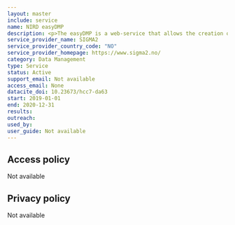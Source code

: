 ```yaml
---
layout: master
include: service
name: NIRD easyDMP
description: <p>The easyDMP is a web-service that allows the creation of the data managment plan by guiding the researcher through a set of questions tailored according to the reccomentations of different funding agencies and research autorities.</p>
service_provider_name: SIGMA2
service_provider_country_code: "NO"
service_provider_homepage: https://www.sigma2.no/
category: Data Management
type: Service
status: Active
support_email: Not available
access_email: None
datacite_doi: 10.23673/hcc7-da63
start: 2019-01-01
end: 2020-12-31
results:
outreach:
used_by: 
user_guide: Not available
---
```



## Access policy
Not available

## Privacy policy
Not available
